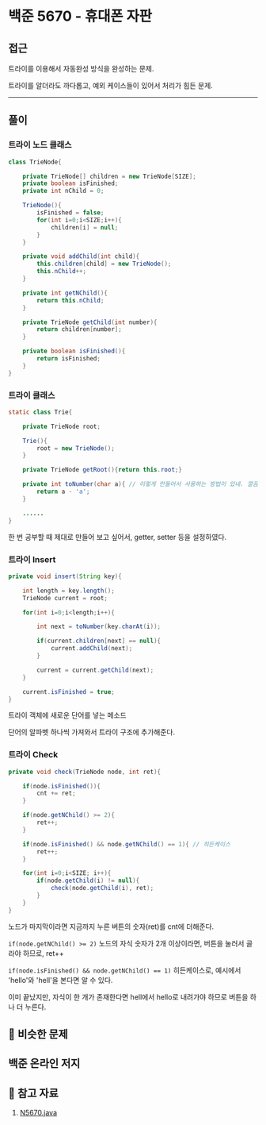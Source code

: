# 백준 5670 - 휴대폰 자판

## 접근

트라이를 이용해서 자동완성 방식을 완성하는 문제.

트라이를 알더라도 까다롭고, 예외 케이스들이 있어서 처리가 힘든 문제. 




---
## 풀이

### 트라이 노드 클래스

```java
class TrieNode{

    private TrieNode[] children = new TrieNode[SIZE];
    private boolean isFinished;
    private int nChild = 0;

    TrieNode(){
        isFinished = false;
        for(int i=0;i<SIZE;i++){
            children[i] = null;
        }
    }

    private void addChild(int child){
        this.children[child] = new TrieNode();
        this.nChild++;
    }

    private int getNChild(){
        return this.nChild;
    }

    private TrieNode getChild(int number){
        return children[number];
    }

    private boolean isFinished(){
        return isFinished;
    }
}
```
### 트라이 클래스

```java
static class Trie{

    private TrieNode root;

    Trie(){
        root = new TrieNode();
    }

    private TrieNode getRoot(){return this.root;}

    private int toNumber(char a){ // 이렇게 만들어서 사용하는 방법이 있네. 깔끔하게
        return a - 'a';
    }

    ......
}
```

한 번 공부할 때 제대로 만들어 보고 싶어서, getter, setter 등을 설정하였다. 


### 트라이 Insert

```java
private void insert(String key){

    int length = key.length();
    TrieNode current = root;

    for(int i=0;i<length;i++){

        int next = toNumber(key.charAt(i));

        if(current.children[next] == null){
            current.addChild(next);
        }

        current = current.getChild(next);
    }

    current.isFinished = true;
}
```

트라이 객체에 새로운 단어를 넣는 메소드

단어의 알파벳 하나씩 가져와서 트라이 구조에 추가해준다. 

### 트라이 Check

```java
private void check(TrieNode node, int ret){

    if(node.isFinished()){
        cnt += ret;
    }

    if(node.getNChild() >= 2){
        ret++;
    }

    if(node.isFinished() && node.getNChild() == 1){ // 히든케이스
        ret++;
    }

    for(int i=0;i<SIZE; i++){
        if(node.getChild(i) != null){
            check(node.getChild(i), ret);
        }
    }
}
```

노드가 마지막이라면 지금까지 누른 버튼의 숫자(ret)를 cnt에 더해준다.

`if(node.getNChild() >= 2)` 노드의 자식 숫자가 2개 이상이라면, 버튼을 눌러서 골라야 하므로, ret++

`if(node.isFinished() && node.getNChild() == 1)` 히든케이스로, 예시에서 'hello'와 'hell'을 본다면 알 수 있다.

이미 끝났지만, 자식이 한 개가 존재한다면 hell에서 hello로 내려가야 하므로 버튼을 하나 더 누른다.



## 🤭 비슷한 문제

백준 온라인 저지
- 


## 💌 참고 자료


1. [N5670.java](https://github.com/Rurril/Problem-Solving/blob/Test/Problem-Solving/PS/Trie/N5670.java)
